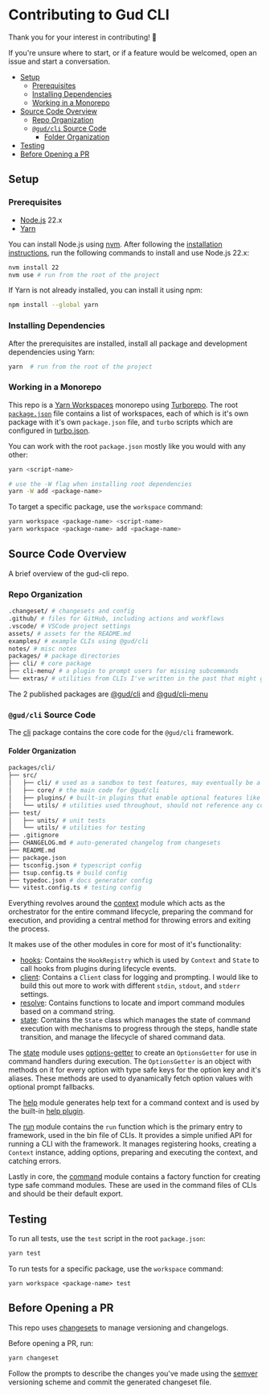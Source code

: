 # Contributing to Gud CLI

Thank you for your interest in contributing! 🥹

If you're unsure where to start, or if a feature would be welcomed, open an
issue and start a conversation.

- [Setup](#setup)
  - [Prerequisites](#prerequisites)
  - [Installing Dependencies](#installing-dependencies)
  - [Working in a Monorepo](#working-in-a-monorepo)
- [Source Code Overview](#source-code-overview)
  - [Repo Organization](#repo-organization)
  - [`@gud/cli` Source Code](#gudcli-source-code)
    - [Folder Organization](#folder-organization)
- [Testing](#testing)
- [Before Opening a PR](#before-opening-a-pr)


## Setup

### Prerequisites

- [Node.js](https://nodejs.org) 22.x
- [Yarn](https://yarnpkg.com)

You can install Node.js using [nvm](https://github.com/nvm-sh/nvm). After
following the [installation
instructions](https://github.com/nvm-sh/nvm#installing-and-updating), run the
following commands to install and use Node.js 22.x:

```sh
nvm install 22
nvm use # run from the root of the project
```

If Yarn is not already installed, you can install it using npm:

```sh
npm install --global yarn
```

### Installing Dependencies

After the prerequisites are installed, install all package and development
dependencies using Yarn:

```sh
yarn  # run from the root of the project
```

### Working in a Monorepo

This repo is a [Yarn
Workspaces](https://classic.yarnpkg.com/lang/en/docs/workspaces/) monorepo using
[Turborepo](https://turbo.build/repo/docs). The root
[`package.json`](../package.json) file contains a list of workspaces, each of
which is it's own package with it's own `package.json` file, and `turbo` scripts
which are configured in [turbo.json](../turbo.json).

You can work with the root `package.json` mostly like you would with any other:

```sh
yarn <script-name>

# use the -W flag when installing root dependencies
yarn -W add <package-name>
```

To target a specific package, use the `workspace` command:

```sh
yarn workspace <package-name> <script-name>
yarn workspace <package-name> add <package-name>
```

## Source Code Overview

A brief overview of the gud-cli repo.

### Repo Organization

```sh
.changeset/ # changesets and config
.github/ # files for GitHub, including actions and workflows
.vscode/ # VSCode project settings
assets/ # assets for the README.md
examples/ # example CLIs using @gud/cli
notes/ # misc notes
packages/ # package directories
├── cli/ # core package
├── cli-menu/ # a plugin to prompt users for missing subcommands
└── extras/ # utilities from CLIs I've written in the past that might get used later.
```

The 2 published packages are [@gud/cli](https://www.npmjs.com/package/@gud/cli)
and [@gud/cli-menu](https://www.npmjs.com/package/@gud/cli-menu)

### `@gud/cli` Source Code

The [cli](../packages/cli) package contains the core code for the `@gud/cli`
framework.

#### Folder Organization

```sh
packages/cli/
├── src/
│   ├── cli/ # used as a sandbox to test features, may eventually be a real CLI
│   ├── core/ # the main code for @gud/cli
│   ├── plugins/ # built-in plugins that enable optional features like help
│   └── utils/ # utilities used throughout, should not reference any code outside utils
├── test/
│   ├── units/ # unit tests
│   └── utils/ # utilities for testing
├── .gitignore
├── CHANGELOG.md # auto-generated changelog from changesets
├── README.md
├── package.json
├── tsconfig.json # typescript config
├── tsup.config.ts # build config
├── typedoc.json # docs generator config
└── vitest.config.ts # testing config
```

Everything revolves around the [context](../packages/cli/src/core/context.ts)
module which acts as the orchestrator for the entire command lifecycle,
preparing the command for execution, and providing a central method for throwing
errors and exiting the process.

It makes use of the other modules in core for most of it's functionality:

- [hooks](../packages/cli/src/core/hooks.ts): Contains the `HookRegistry` which
  is used by `Context` and `State` to call hooks from plugins during lifecycle
  events.
- [client](../packages/cli/src/core/client.ts): Contains a `Client` class for
  logging and prompting. I would like to build this out more to work with
  different `stdin`, `stdout`, and `stderr` settings.
- [resolve](../packages/cli/src/core/resolve.ts): Contains functions to locate
  and import command modules based on a command string.
- [state](../packages/cli/src/core/state.ts): Contains the `State` class which
  manages the state of command execution with mechanisms to progress through the
  steps, handle state transition, and manage the lifecycle of shared command
  data.

The [state](../packages/cli/src/core/state.ts) module uses
[options-getter](../packages/cli/src/core/options/options-getter.ts) to create
an `OptionsGetter` for use in command handlers during execution. The
`OptionsGetter` is an object with methods on it for every option with type safe
keys for the option key and it's aliases. These methods are used to dyanamically
fetch option values with optional prompt fallbacks.

The [help](../packages/cli/src/core/help.ts) module generates help text for a
command context and is used by the built-in [help
plugin](../packages/cli/src/plugins/help.ts).

The [run](../packages/cli/src/core/run.ts) module contains the `run` function
which is the primary entry to framework, used in the bin file of CLIs. It
provides a simple unified API for running a CLI with the framework. It manages
registering hooks, creating a `Context` instance, adding options, preparing and
executing the context, and catching errors.

Lastly in core, the [command](../packages/cli/src/core/command.ts) module
contains a factory function for creating type safe command modules. These are
used in the command files of CLIs and should be their default export.

## Testing

To run all tests, use the `test` script in the root `package.json`:

```sh
yarn test
```

To run tests for a specific package, use the `workspace` command:

```
yarn workspace <package-name> test
```

## Before Opening a PR

This repo uses [changesets](https://github.com/changesets/changesets) to manage
versioning and changelogs.

Before opening a PR, run:

```sh
yarn changeset
```

Follow the prompts to describe the changes you've made using the
[semver](https://semver.org/) versioning scheme and commit the generated
changeset file.
